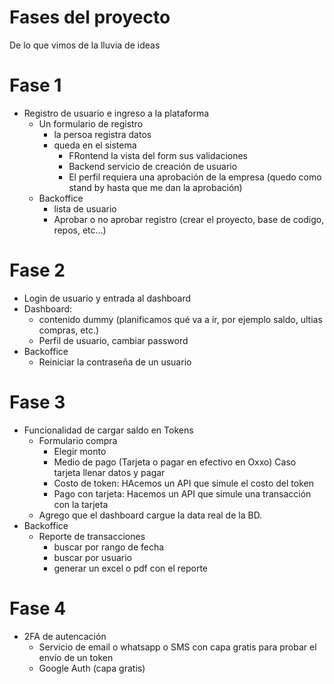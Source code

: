 # Fases del proyecto

De lo que vimos de la lluvia de ideas

# Fase 1
- Registro de usuario e ingreso a la plataforma
	- Un formulario de registro
		- la persoa registra datos
		- queda en el sistema
			- FRontend la vista del form sus validaciones
			- Backend servicio de creación de usuario
			- El perfil requiera una aprobación de la empresa
			  (quedo como stand by hasta que me dan la aprobación)
	- Backoffice
		- lista de usuario
		- Aprobar o no aprobar registro 
			(crear el proyecto, base de codigo, repos, etc...)

# Fase 2
- Login de usuario y entrada al dashboard
- Dashboard:
	- contenido dummy (planificamos qué va a ir, por ejemplo saldo, ultias compras, etc.)
	- Perfil de usuario, cambiar password
- Backoffice
	- Reiniciar la contraseña de un usuario 

# Fase 3
- Funcionalidad de cargar saldo en Tokens
	- Formulario compra
		- Elegir monto
		- Medio de pago (Tarjeta o pagar en efectivo en Oxxo) Caso tarjeta llenar datos y pagar
		- Costo de token: HAcemos un API que simule el costo del token 
		- Pago con tarjeta: Hacemos un API que simule una transacción con la tarjeta 
	- Agrego que el dashboard cargue la data real de la BD.
- Backoffice
	- Reporte de transacciones
		- buscar por rango de fecha
		- buscar por usuario
		- generar un excel o pdf con el reporte

# Fase 4
- 2FA de autencación 
	- Servicio de email o whatsapp o SMS con capa gratis para probar el envío de un token
	- Google Auth (capa gratis)
